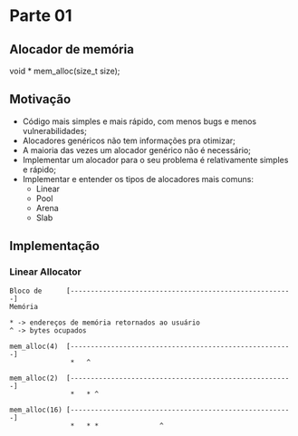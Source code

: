 # Parte 01

## Alocador de memória

void * mem_alloc(size_t size);

## Motivação

* Código mais simples e mais rápido, com menos bugs e menos vulnerabilidades;
* Alocadores genéricos não tem informações pra otimizar;
* A maioria das vezes um alocador genérico não é necessário;
* Implementar um alocador para o seu problema é relativamente simples e rápido;
* Implementar e entender os tipos de alocadores mais comuns:
  - Linear 
  - Pool
  - Arena
  - Slab

## Implementação
### Linear Allocator

```
Bloco de      [-------------------------------------------------------]
Memória

* -> endereços de memória retornados ao usuário 
^ -> bytes ocupados

mem_alloc(4)  [-------------------------------------------------------]
               *   ^ 
              
mem_alloc(2)  [-------------------------------------------------------]
               *   * ^ 

mem_alloc(16) [-------------------------------------------------------]
               *   * *               ^    
```
